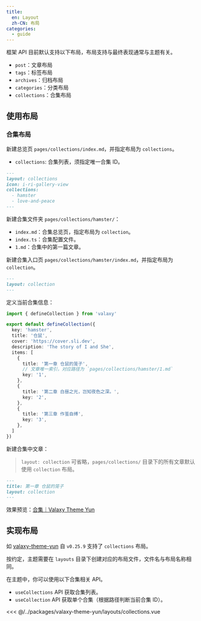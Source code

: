 ```yaml
---
title:
  en: Layout
  zh-CN: 布局
categories:
  - guide
---
```


框架 API 目前默认支持以下布局，布局支持与最终表现通常与主题有关。

- `post`：文章布局
- `tags`：标签布局
- `archives`：归档布局
- `categories`：分类布局
- `collections`：合集布局

## 使用布局

### 合集布局

新建总览页 `pages/collections/index.md`，并指定布局为 `collections`。

- `collections`: 合集列表，须指定唯一合集 ID。

```md [pages/collections/index.md]
---
layout: collections
icon: i-ri-gallery-view
collections:
  - hamster
  - love-and-peace
---
```

新建合集文件夹 `pages/collections/hamster/`：

- `index.md`：合集总览页，指定布局为 `collection`。
- `index.ts`：合集配置文件。
- `1.md`：合集中的第一篇文章。

新建合集入口页 `pages/collections/hamster/index.md`，并指定布局为 `collection`。

```md [pages/collections/hamster/index.md]
---
layout: collection
---
```

定义当前合集信息：

```ts [pages/collections/hamster/index.ts]
import { defineCollection } from 'valaxy'

export default defineCollection({
  key: 'hamster',
  title: '仓鼠',
  cover: 'https://cover.sli.dev',
  description: 'The story of I and She',
  items: [
    {
      title: '第一章 仓鼠的笼子',
      // 文章唯一索引，对应路径为 `pages/collections/hamster/1.md`
      key: '1',
    },
    {
      title: '第二章 白昼之光，岂知夜色之深。',
      key: '2',
    },
    {
      title: '第三章 作茧自缚',
      key: '3',
    },
  ]
})
```

新建合集中文章：

> `layout: collection` 可省略，`pages/collections/` 目录下的所有文章默认使用 `collection` 布局。

```md [pages/collections/hamster/1.md]
---
title: 第一章 仓鼠的笼子
layout: collection
---
```

效果预览：[合集｜Valaxy Theme Yun](https://yun.valaxy.site/collections/hamster/1)

## 实现布局

如 [valaxy-theme-yun](https://github.com/YunYouJun/valaxy/tree/main/packages/valaxy-theme-yun) 自 `v0.25.9` 支持了 `collections` 布局。

按约定，主题需要在 `layouts` 目录下创建对应的布局文件，文件名与布局名称相同。

在主题中，你可以使用以下合集相关 API。

- `useCollections` API 获取合集列表。
- `useCollection` API 获取单个合集（根据路径判断当前合集 ID）。

<<< @/../packages/valaxy-theme-yun/layouts/collections.vue
